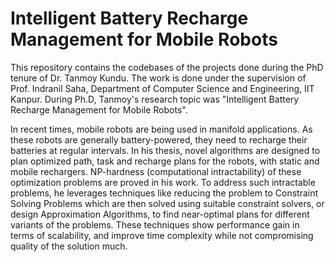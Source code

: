 # Intelligent Battery Recharge Management for Mobile Robots

This repository contains the codebases of the projects done during the PhD tenure of Dr. Tanmoy Kundu. The work is done under the supervision of Prof. Indranil Saha, Department of Computer Science and Engineering, IIT Kanpur. During Ph.D, Tanmoy's research topic was "Intelligent Battery Recharge Management for Mobile Robots". 

In recent times, mobile robots are being used in manifold applications. As these robots are generally battery-powered, they need to recharge their batteries at regular intervals. In his thesis, novel algorithms are designed to plan optimized path, task and recharge plans for the robots, with static and mobile rechargers. NP-hardness (computational intractability) of these optimization problems are proved in his work. To address such intractable problems, he leverages techniques like reducing the problem to Constraint Solving Problems which are then solved using suitable constraint solvers, or design Approximation Algorithms, to find near-optimal plans for different variants of the problems. These techniques show performance gain in terms of scalability, and improve time complexity while not compromising quality of the solution much.
